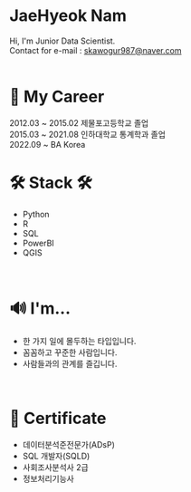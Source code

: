 # JaeHyeok Nam
Hi, I'm Junior Data Scientist. <br/>
Contact for e-mail : skawogur987@naver.com <br/>
<br/>

# 🤵 My Career
2012.03 ~ 2015.02 제물포고등학교 졸업 <br/>
2015.03 ~ 2021.08 인하대학교 통계학과 졸업 <br/>
2022.09 ~  BA Korea <br/>


# 🛠 Stack 🛠
- Python
- R
- SQL
- PowerBI
- QGIS
<br/>

# 🔊 I'm...
- 한 가지 일에 몰두하는 타입입니다.  
- 꼼꼼하고 꾸준한 사람입니다.  
- 사람들과의 관계를 즐깁니다.
<br/>

# 📌 Certificate
- 데이터분석준전문가(ADsP)
- SQL 개발자(SQLD)
- 사회조사분석사 2급
- 정보처리기능사
<br/>
